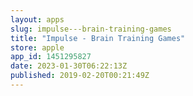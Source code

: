 ```yaml
---
layout: apps
slug: impulse---brain-training-games
title: "Impulse - Brain Training Games"
store: apple
app_id: 1451295827
date: 2023-01-30T06:22:13Z
published: 2019-02-20T00:21:49Z
---
```

